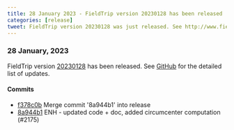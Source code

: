```yaml
---
title: 28 January 2023 - FieldTrip version 20230128 has been released
categories: [release]
tweet: FieldTrip version 20230128 was just released. See http://www.fieldtriptoolbox.org/#28-january-2023
---
```


### 28 January, 2023

FieldTrip version [20230128](http://github.com/fieldtrip/fieldtrip/releases/tag/20230128) has been released.
See [GitHub](https://github.com/fieldtrip/fieldtrip/compare/20230125...20230128) for the detailed list of updates.

#### Commits

- [f378c0b](http://github.com/fieldtrip/fieldtrip/commit/f378c0b) Merge commit '8a944b1' into release
- [8a944b1](http://github.com/fieldtrip/fieldtrip/commit/8a944b1) ENH - updated code + doc, added circumcenter computation (#2175)
